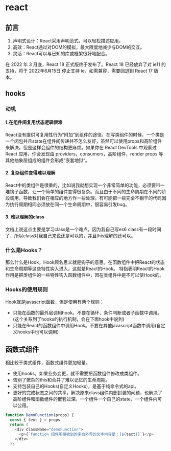 # react
## 前言
1. 声明式设计：React采用声明范式，可以轻松描述应用。
2. 高效：React通过对DOM的模拟，最大限度地减少与DOM的交互。
3. 灵活：React可以与已知的库或框架很好地配合。


在 2022 年 3 月底，React 18 正式版终于发布了。React 18 已经放弃了对 ie11 的支持，将于 2022年6月15日 停止支持 ie，如需兼容，需要回退到 React 17 版本。

## hooks
### 动机
#### 1.在组件间复用状态逻辑很难

React没有提供可复用性行为“附加”到组件的途径，在写类组件的时候，一个类是一个闭包并且state在组件间传递并不怎么友好，虽然可以使用props和高阶组件来解决，但是这样会组件的结构更麻烦。如果你在 React DevTools 中观察过 React 应用，你会发现由 providers，consumers，高阶组件，render props 等其他抽象层组成的组件会形成“嵌套地狱”。

#### 2. 复杂组件变得难以理解

React中的类组件是很重的，比如说我就想实现一个非常简单的功能，必须要带一堆钩子函数，让一个简单的组件变得很复杂。而且由于不同的生命周期在不同的阶段调用，导致我们会在相应的地方作一些处理，有可能把一些完全不相干的代码因为执行周期相同必须放在同一个生命周期中，很容易引发bug。

#### 3. 难以理解的class

文档上说这点主要是学习class是一个难点。因为我自己写es6 class有一段时间了，所以class对我自己来说还是可以的，并且this理解的还可以。
### 什么是Hooks？
那么什么是Hook，Hook顾名思义就是钩子的意思。在函数组件中把React的状态和生命周期等这些特性钩入进入，这就是React的Hook。
特指表明React的Hook作用是把类组件的一些特性钩入函数组件中，因在类组件中是不可以使Hook的。

### Hooks的使用规则
Hook就是javascript函数，但是使用有两个规则：
- 只能在函数的最外层调用hook。不要在循环、条件判断或者子函数中调用。(这个关系到了hooks的执行机制，会在下面hook中说到)
- 只能在React的函数组件中调用Hook。不要在其他javascript函数中调用(自定义hooks中也可以调用)

## 函数式组件
相比较于类式组件，函数式组件更加轻量。
- 使用hooks，如果业务变更，就不需要把函数组件修改成类组件。
- 告别了繁杂的this和合并了难以记忆的生命周期。
- 支持包装自己的Hooks(自定义Hooks)，是基于纯命令式的api。
- 更好的完成状态之间的共享，解决原来class组件内部封装的问题，也解决了高阶组件和函数组件的嵌套过深。一个组件一个自己的state，一个组件内可以公用。
```js
function DemoFunction(props) {
  const { text } = props
  return (
    <div className="demoFunction">
      <p>{`function 组件所接收到的来自外界的文本内容是：[${text}]`}</p>
    </div>
  );
```